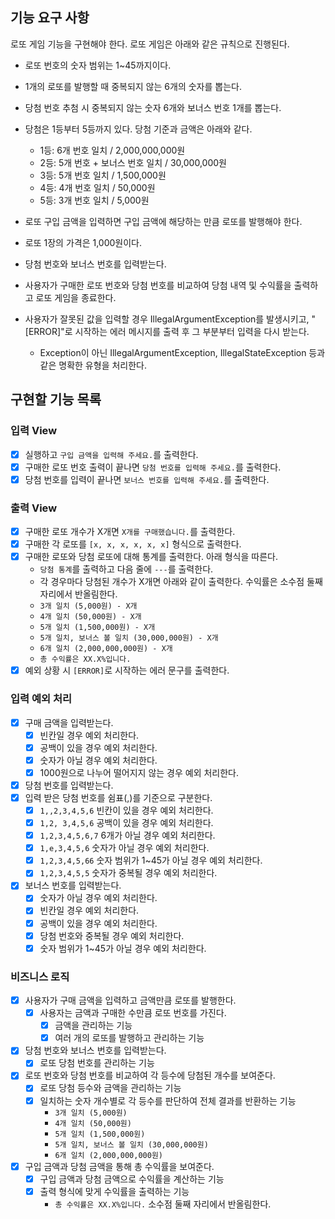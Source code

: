 ## 기능 요구 사항

로또 게임 기능을 구현해야 한다. 로또 게임은 아래와 같은 규칙으로 진행된다.

- 로또 번호의 숫자 범위는 1~45까지이다.
- 1개의 로또를 발행할 때 중복되지 않는 6개의 숫자를 뽑는다.
- 당첨 번호 추첨 시 중복되지 않는 숫자 6개와 보너스 번호 1개를 뽑는다.
- 당첨은 1등부터 5등까지 있다. 당첨 기준과 금액은 아래와 같다.
    - 1등: 6개 번호 일치 / 2,000,000,000원
    - 2등: 5개 번호 + 보너스 번호 일치 / 30,000,000원
    - 3등: 5개 번호 일치 / 1,500,000원
    - 4등: 4개 번호 일치 / 50,000원
    - 5등: 3개 번호 일치 / 5,000원

- 로또 구입 금액을 입력하면 구입 금액에 해당하는 만큼 로또를 발행해야 한다.
- 로또 1장의 가격은 1,000원이다.
- 당첨 번호와 보너스 번호를 입력받는다.
- 사용자가 구매한 로또 번호와 당첨 번호를 비교하여 당첨 내역 및 수익률을 출력하고 로또 게임을 종료한다.
- 사용자가 잘못된 값을 입력할 경우 IllegalArgumentException를 발생시키고, "[ERROR]"로 시작하는 에러 메시지를 출력 후 그 부분부터 입력을 다시 받는다.
    - Exception이 아닌 IllegalArgumentException, IllegalStateException 등과 같은 명확한 유형을 처리한다.

## 구현할 기능 목록

### 입력 View

- [x] 실행하고 `구입 금액을 입력해 주세요.`를 출력한다.
- [x] 구매한 로또 번호 출력이 끝나면 `당첨 번호를 입력해 주세요.`를 출력한다.
- [x] 당첨 번호를 입력이 끝나면 `보너스 번호를 입력해 주세요.`를 출력한다.

### 출력 View

- [x] 구매한 로또 개수가 X개면 `X개를 구매했습니다.`를 출력한다.
- [x] 구매한 각 로또를 `[x, x, x, x, x, x]` 형식으로 출력한다.
- [x] 구매한 로또와 당첨 로또에 대해 통계를 출력한다. 아래 형식을 따른다.
    - `당첨 통계`를 출력하고 다음 줄에 `---`를 출력한다.
    - 각 경우마다 당첨된 개수가 X개면 아래와 같이 출력한다. 수익률은 소수점 둘째 자리에서 반올림한다.
    - `3개 일치 (5,000원) - X개`
    - `4개 일치 (50,000원) - X개`
    - `5개 일치 (1,500,000원) - X개`
    - `5개 일치, 보너스 볼 일치 (30,000,000원) - X개`
    - `6개 일치 (2,000,000,000원) - X개`
    - `총 수익률은 XX.X%입니다.`
- [x] 예외 상황 시 `[ERROR]`로 시작하는 에러 문구를 출력한다.

### 입력 예외 처리

- [x] 구매 금액을 입력받는다.
    - [x] 빈칸일 경우 예외 처리한다.
    - [x] 공백이 있을 경우 예외 처리한다.
    - [x] 숫자가 아닐 경우 예외 처리한다.
    - [x] 1000원으로 나누어 떨어지지 않는 경우 예외 처리한다.
- [x] 당첨 번호를 입력받는다.
- [x] 입력 받은 당첨 번호를 쉼표(,)를 기준으로 구분한다.
    - [x] `1,,2,3,4,5,6` 빈칸이 있을 경우 예외 처리한다.
    - [x] `1,2, 3,4,5,6` 공백이 있을 경우 예외 처리한다.
    - [x] `1,2,3,4,5,6,7` 6개가 아닐 경우 예외 처리한다.
    - [x] `1,e,3,4,5,6` 숫자가 아닐 경우 예외 처리한다.
    - [x] `1,2,3,4,5,66` 숫자 범위가 1~45가 아닐 경우 예외 처리한다.
    - [x] `1,2,3,4,5,5` 숫자가 중복될 경우 예외 처리한다.
- [x] 보너스 번호를 입력받는다.
    - [x] 숫자가 아닐 경우 예외 처리한다.
    - [x] 빈칸일 경우 예외 처리한다.
    - [x] 공백이 있을 경우 예외 처리한다.
    - [x] 당첨 번호와 중복될 경우 예외 처리한다.
    - [x] 숫자 범위가 1~45가 아닐 경우 예외 처리한다.

### 비즈니스 로직

- [x] 사용자가 구매 금액을 입력하고 금액만큼 로또를 발행한다.
    - [x] 사용자는 금액과 구매한 수만큼 로또 번호를 가진다.
        - [x] 금액을 관리하는 기능
        - [x] 여러 개의 로또를 발행하고 관리하는 기능
- [x] 당첨 번호와 보너스 번호를 입력받는다.
    - [x] 로또 당첨 번호를 관리하는 기능
- [x] 로또 번호와 당첨 번호를 비교하여 각 등수에 당첨된 개수를 보여준다.
    - [x] 로또 당첨 등수와 금액을 관리하는 기능
    - [x] 일치하는 숫자 개수별로 각 등수를 판단하여 전체 결과를 반환하는 기능
        - `3개 일치 (5,000원)`
        - `4개 일치 (50,000원)`
        - `5개 일치 (1,500,000원)`
        - `5개 일치, 보너스 볼 일치 (30,000,000원)`
        - `6개 일치 (2,000,000,000원)`
- [x] 구입 금액과 당첨 금액을 통해 총 수익률을 보여준다.
    - [x] 구입 금액과 당첨 금액으로 수익률을 계산하는 기능
    - [x] 출력 형식에 맞게 수익률을 출력하는 기능
        - `총 수익률은 XX.X%입니다.` 소수점 둘째 자리에서 반올림한다.